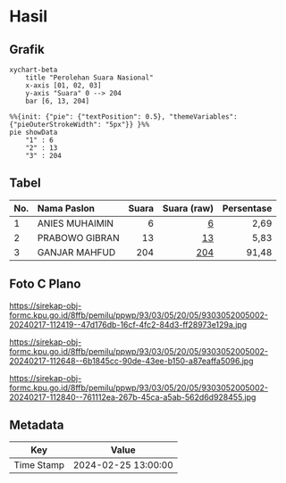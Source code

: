 # Hasil

## Grafik

```mermaid
xychart-beta
    title "Perolehan Suara Nasional"
    x-axis [01, 02, 03]
    y-axis "Suara" 0 --> 204
    bar [6, 13, 204]
```

```mermaid
%%{init: {"pie": {"textPosition": 0.5}, "themeVariables": {"pieOuterStrokeWidth": "5px"}} }%%
pie showData
    "1" : 6
    "2" : 13
    "3" : 204
```

## Tabel

| No. | Nama Paslon    | Suara | Suara (raw) | Persentase |
|:--- |:-------------- | -----:| -----------:| ----------:|
| 1   | ANIES MUHAIMIN | 6     | [6][p-1]    | 2,69       |
| 2   | PRABOWO GIBRAN | 13    | [13][p-2]   | 5,83       |
| 3   | GANJAR MAHFUD  | 204   | [204][p-3]  | 91,48      |


[p-1]: https://github.com/gigit-pemilu/pemilu-2024/blob/main/pilpres/hitung-suara/sub/93-papua-selatan/sub/03-mappi/sub/05-haju/sub/2005-wiyage/sub/002-tps/sub/paslon-1.txt
[p-2]: https://github.com/gigit-pemilu/pemilu-2024/blob/main/pilpres/hitung-suara/sub/93-papua-selatan/sub/03-mappi/sub/05-haju/sub/2005-wiyage/sub/002-tps/sub/paslon-2.txt
[p-3]: https://github.com/gigit-pemilu/pemilu-2024/blob/main/pilpres/hitung-suara/sub/93-papua-selatan/sub/03-mappi/sub/05-haju/sub/2005-wiyage/sub/002-tps/sub/paslon-3.txt

## Foto C Plano

https://sirekap-obj-formc.kpu.go.id/8ffb/pemilu/ppwp/93/03/05/20/05/9303052005002-20240217-112419--47d176db-16cf-4fc2-84d3-ff28973e129a.jpg

https://sirekap-obj-formc.kpu.go.id/8ffb/pemilu/ppwp/93/03/05/20/05/9303052005002-20240217-112648--6b1845cc-90de-43ee-b150-a87eaffa5096.jpg

https://sirekap-obj-formc.kpu.go.id/8ffb/pemilu/ppwp/93/03/05/20/05/9303052005002-20240217-112840--761112ea-267b-45ca-a5ab-562d6d928455.jpg


## Metadata

| Key        | Value               |
| ---------- | ------------------- |
| Time Stamp | 2024-02-25 13:00:00 |



